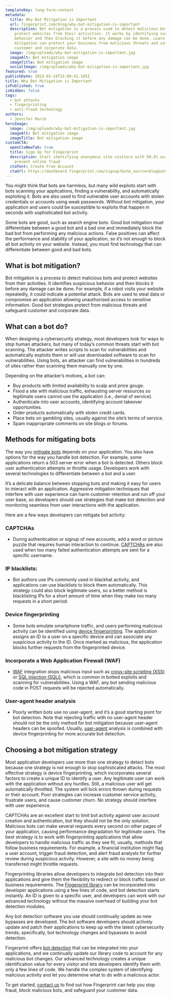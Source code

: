 ```yaml
---
templateKey: long-form-content
metadata:
  title: Why Bot Mitigation is Important
  url: fingerprint.com/blog/why-bot-mitigation-is-important
  description: Bot mitigation is a process used to detect malicious bots and
    protect websites from their activities. It works by identifying suspicious
    behavior and then blocking it before any damage can be done. Learn how bot
    mitigation can protect your business from malicious threats and safeguard
    customer and corporate data.
  image: /img/uploads/why-bot-mitigation-is-important.jpg
  imageAlt: Bot mitigation image
  imageTitle: Bot mitigation image
  socialImage: /img/uploads/why-bot-mitigation-is-important.jpg
featured: true
publishDate: 2023-01-24T15:00:41.185Z
title: Why Bot Mitigation is Important
isPublished: true
isHidden: false
tags:
  - bot attacks
  - fingerprinting
  - anti-fraud technology
authors:
  - Jennifer Marsh
heroImage:
  image: /img/uploads/why-bot-mitigation-is-important.jpg
  imageAlt: Bot mitigation image
  imageTitle: Bot mitigation image
customCTA:
  openCtaNewTab: true
  title: Sign Up for Fingerprint
  description: Start identifying anonymous site visitors with 99.5% accuracy to
    prevent online fraud
  ctaText: Create Free Account
  ctaUrl: https://dashboard.fingerprint.com/signup?&utm_source=blog&utm_medium=website&utm_campaign=blog
---
```

You might think that bots are harmless, but many wild exploits start with bots scanning your applications, finding a vulnerability, and automatically exploiting it. Bots are also used to find vulnerable user accounts with stolen credentials or accounts using weak passwords. Without bot mitigation, your application and users could be susceptible to exploits that happen in seconds with sophisticated bot activity.

Some bots are good, such as search engine bots. Good bot mitigation must differentiate between a good bot and a bad one and immediately block the bad bot from performing any malicious actions. False positives can affect the performance and stability of your application, so it’s not enough to block all bot activity on your website. Instead, you must find technology that can differentiate between good and bad bots.

## What is bot mitigation?

Bot mitigation is a process to detect malicious bots and protect websites from their activities. It identifies suspicious behavior and then blocks it before any damage can be done. For example, if a robot visits your website repeatedly, it could indicate a potential attack. Bots are used to steal data or compromise an application allowing unauthorized access to sensitive information. Good bot strategies protect from malicious threats and safeguard customer and corporate data.

## What can a bot do?

When designing a cybersecurity strategy, most developers look for ways to stop human attackers, but many of today’s common threats start with bot scanning. The attacker writes scripts to scan for vulnerabilities and automatically exploits them or will use downloaded software to scan for vulnerabilities. Using bots, an attacker can find vulnerabilities in hundreds of sites rather than scanning them manually one by one.

Depending on the attacker’s motives, a bot can:

* Buy products with limited availability to scalp and price gouge.
* Flood a site with malicious traffic, exhausting server resources so legitimate users cannot use the application (i.e., denial of service).
* Authenticate into user accounts, identifying account takeover opportunities.
* Order products automatically with stolen credit cards.
* Place bets on gambling sites, usually against the site’s terms of service.
* Spam inappropriate comments on site blogs or forums.

## Methods for mitigating bots

The way you [mitigate bots](https://www.citrix.com/solutions/app-delivery-and-security/what-is-bot-mitigation.html) depends on your application. You also have options for the way you handle bot detection. For example, some applications return a 503 server error when a bot is detected. Others block user authentication attempts or throttle usage. Developers work with several technologies to differentiate between a bot and a user. 

It’s a delicate balance between stopping bots and making it easy for users to interact with an application. Aggressive mitigation techniques that interfere with user experience can harm customer retention and run off your user base, so developers should use strategies that make bot detection and monitoring seamless from user interactions with the application.

Here are a few ways developers can mitigate bot activity:

### CAPTCHAs 

* During authentication or signup of new accounts, add a word or picture puzzle that requires human interaction to continue. [CAPTCHAs](https://www.cloudflare.com/learning/bots/how-captchas-work/) are also used when too many failed authentication attempts are sent for a specific username.

### IP blacklists: 

* Bot authors use IPs commonly used in blackhat activity, and applications can use blacklists to block them automatically. This strategy could also block legitimate users, so a better method is blacklisting IPs for a short amount of time when they make too many requests in a short period.

### Device fingerprinting 

* Some bots emulate smartphone traffic, and users performing malicious activity can be identified using [device fingerprinting](https://fingerprint.com/blog/local-device-fingerprint-ios/?&utm_source=blog&utm_medium=website&utm_campaign=blog). The application assigns an ID to a user on a specific device and can associate any suspicious activity to the ID. Once marked as malicious, the application blocks further requests from the fingerprinted device.

### Incorporate a Web Application Firewall (WAF)

* [WAF](https://www.cloudflare.com/learning/ddos/glossary/web-application-firewall-waf/) integration stops malicious input such as [cross-site scripting (XSS)](https://portswigger.net/web-security/cross-site-scripting) or [SQL injection (SQLi)](https://portswigger.net/web-security/sql-injection), which is common in botted exploits and scanning for vulnerabilities. Using a WAF, any bot sending malicious code in POST requests will be rejected automatically.

### User-agent header analysis

* Poorly written bots use no user-agent, and it’s a good starting point for bot detection. Note that rejecting traffic with no user-agent header should not be the only method for bot mitigation because user-agent headers can be spoofed. Usually, [user-agent](https://developer.mozilla.org/en-US/docs/Web/HTTP/Headers/User-Agent) analysis is combined with device fingerprinting for more accurate bot detection.

## Choosing a bot mitigation strategy

Most application developers use more than one strategy to detect bots because one strategy is not enough to stop sophisticated attacks. The most effective strategy is device fingerprinting, which incorporates several factors to create a unique ID to identify a user. Any legitimate user can work with the application without any hurdles. Still, a malicious user will get automatically throttled. The system will lock errors thrown during requests or their account. Poor strategies can increase customer service activity, frustrate users, and cause customer churn. No strategy should interfere with user experience.

CAPTCHAs are an excellent start to limit bot activity against user account creation and authentication, but they should not be the only solution. Malicious bots can make several requests every second on other pages of your application, causing performance degradation for legitimate users. The best strategy is to work with fingerprinting applications that allow developers to handle malicious traffic as they see fit, usually, methods that follow business requirements. For example, a financial institution might flag a user account, trigger fraud detection, and alert fraud analysts for further review during suspicious activity. However, a site with no money being transferred might throttle requests.

Fingerprinting libraries allow developers to integrate bot detection into their applications and give them the flexibility to redirect or block traffic based on business requirements. The [Fingerprint library](https://fingerprint.com/sdk-libraries/?&utm_source=blog&utm_medium=website&utm_campaign=blog) can be incorporated into developer applications using a few lines of code, and bot detection starts instantly. An ID is given to a specific user, and developers can work with our advanced technology without the massive overhead of building your bot detection modules.

Any bot detection software you use should continually update as new bypasses are developed. The bot software developers should actively update and patch their applications to keep up with the latest cybersecurity trends; specifically, bot technology changes and bypasses to avoid detection.

Fingerprint offers [bot detection](https://fingerprint.com/products/bot-detection/?&utm_source=blog&utm_medium=website&utm_campaign=blog) that can be integrated into your applications, and we continually update our library code to account for any malicious bot changes. Our advanced technology creates a unique identification value for every visitor and lets developers identify them with only a few lines of code. We handle the complex system of identifying malicious activity and let you determine what to do with a malicious actor. 

To get started, [contact us](https://fingerprint.com/contact-sales/?&utm_source=blog&utm_medium=website&utm_campaign=blog) to find out how Fingerprint can help you stop fraud, block malicious bots, and safeguard your customer data.